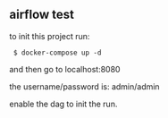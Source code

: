 ## airflow test

to init this project run:
```
 $ docker-compose up -d
```

and then go to localhost:8080

the username/password is: admin/admin

enable the dag to init the run.